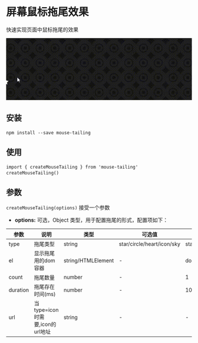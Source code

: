 # 屏幕鼠标拖尾效果

快速实现页面中鼠标拖尾的效果

[![mouse-tailing Example](https://raw.githubusercontent.com/s10y10/mouse-tailing/master/example/example.gif)](https://github.com/s10y10/mouse-tailing)

## 安装

```
npm install --save mouse-tailing
```

## 使用

```
import { createMouseTailing } from 'mouse-tailing'
createMouseTailing()
```

## 参数
`createMouseTailing(options)` 接受一个参数

- <b>options:</b> 可选，Object 类型，用于配置拖尾的形式，配置项如下：

|参数  | 说明 |类型|可选值|默认值|必选|
|------|-----|---|------|------|----|
|type  |拖尾类型|string|star/circle/heart/icon/sky|star|false|
|el | 显示拖尾用的dom容器|string/HTMLElement|-|document.body|false|
|count|拖尾数量|number|-|1|false|
|duration|拖尾存在时间(ms)|number|-|1000|false|
|url|当type=icon时需要,icon的url地址|string|-|-|false|
